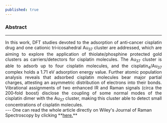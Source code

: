 ```yaml
---
published: true
---
```

### Abstract
---
<div style="text-align: justify"> In this work, DFT studies devoted to the adsorption of anti‐cancer cisplatin drug and one cationic tri‐icosahedral Au<sub>37</sub> cluster are addressed, which are aiming to explore the application of thiolate/phosphine protected gold clusters as carriers/detectors for cisplatin molecules. The Au<sub>37</sub> cluster is able to adsorb up to four cisplatin molecules, and the cisplatin<sub>4</sub>/Au<sub>37</sub> complex holds a 1.71 eV adsorption energy value. Further atomic population analysis reveals that adsorbed cisplatin molecules bear major partial charges, attesting an asymmetric distribution of electrons into their bonds. Vibrational assignments of two enhanced IR and Raman signals (circa the 200‐fold boost) disclose the coupling of some normal modes of the cisplatin dimer with the Au<sub>37</sub> cluster, making this cluster able to detect small concentrations of cisplatin molecules.</div>
---
One can read the whole article directly on Wiley's Journal of Raman Spectroscopy by clicking **<a href="https://onlinelibrary.wiley.com/doi/full/10.1002/jrs.5498" target="_blank">here.</a>**
